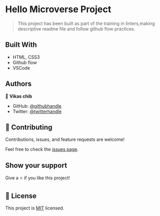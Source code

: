 # Hello Microverse Project

> This project has been built as part of the training in linters,making descriptive readme file and follow github flow practices.

## Built With

- HTML, CSS3
- Github flow
- VSCode

## Authors

👤 **Vikas chib**

- GitHub: [@githubhandle](https://github.com/vikas924)
- Twitter: [@twitterhandle](https://twitter.com/vikas410190)


## 🤝 Contributing

Contributions, issues, and feature requests are welcome!

Feel free to check the [issues page](https://github.com/vikas924/Hello-Microverse/issues).

## Show your support

Give a ⭐️ if you like this project!


## 📝 License

This project is [MIT](https://github.com/vikas924/Hello-Microverse/blob/89f81fb6f17da41f63aa3b66296670be1d46a51b/License.md) licensed.
